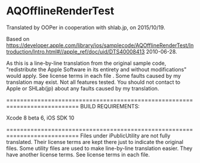 # AQOfflineRenderTest

Translated by OOPer in cooperation with shlab.jp, on 2015/10/19.

Based on
<https://developer.apple.com/library/ios/samplecode/AQOfflineRenderTest/Introduction/Intro.html#//apple_ref/doc/uid/DTS40008413>
2010-06-28.

As this is a line-by-line translation from the original sample code, "redistribute the Apple Software in its entirety and without modifications" would apply. See license terms in each file .
Some faults caused by my translation may exist. Not all features tested.
You should not contact to Apple or SHLab(jp) about any faults caused by my translation.

===========================================================================
BUILD REQUIREMENTS:

Xcode 8 beta 6, iOS SDK 10

===========================================================================
Files under iPublicUtility are not fully translated. Their license terms are kept there just to indicate the original files.
Some utility files are used to make line-by-line translation easier. They have another license terms.
See license terms in each file.
